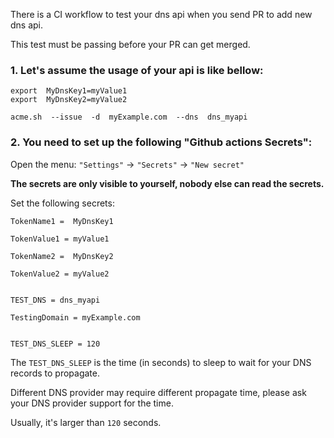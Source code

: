 
There is a CI workflow to test your dns api when you send PR to add new dns api.

This test must be passing before your PR can get merged.

### 1.  Let's assume the usage of your api is like bellow:

```
export  MyDnsKey1=myValue1
export  MyDnsKey2=myValue2

acme.sh  --issue  -d  myExample.com  --dns  dns_myapi  

```

### 2.  You need to set up the following "Github actions Secrets":

Open the menu: `"Settings"` -> `"Secrets"` -> `"New secret"`


**The secrets are only visible to yourself, nobody else can read the secrets.**


Set the following secrets:

```
TokenName1 =  MyDnsKey1
```
```
TokenValue1 = myValue1
```
```
TokenName2 =  MyDnsKey2
```
```
TokenValue2 = myValue2
```
```

TEST_DNS = dns_myapi  
```
```
TestingDomain = myExample.com
```
```

TEST_DNS_SLEEP = 120
```

The `TEST_DNS_SLEEP` is the time (in seconds) to sleep to wait for your DNS records to propagate. 

Different DNS provider may require different propagate time,  please ask your DNS provider support for the time.

Usually, it's larger than `120` seconds.


 


